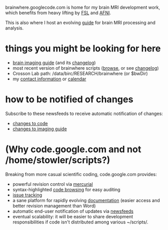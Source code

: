 brainwhere.googlecode.com is home for my brain MRI development work, which benefits from heavy lifting by [FSL](http://www.fmrib.ox.ac.uk/fsl/) and [AFNI](http://afni.nimh.nih.gov/).

This is also where I host an evolving [guide](http://code.google.com/p/brainwhere/wiki/brainImagingGuide) for brain MRI processing and analysis.

# things you might be looking for here #
  * [brain imaging guide](http://code.google.com/p/brainwhere/wiki/brainImagingGuide) (and its [changelog](https://code.google.com/p/brainwhere/source/list?repo=wiki))
  * most recent version of brainwhere scripts ([browse](https://code.google.com/p/brainwhere/source/browse/#hg), or see [changelog](https://code.google.com/p/brainwhere/source/list))
  * Crosson Lab path: /data/birc/RESEARCH/brainwhere (or $bwDir)
  * my [contact information](http://contact.stephentowler.net) or [calendar](http://calendar.stephentowler.net)


# how to be notified of changes #
Subscribe to these newsfeeds to receive automatic notification of changes:
  * [changes to code](https://code.google.com/feeds/p/brainwhere/hgchanges/basic)
  * [changes to imaging guide](https://code.google.com/feeds/p/brainwhere/hgchanges/basic?repo=wiki)

# (Why code.google.com and not /home/stowler/scripts?) #
Breaking from more casual scientific coding, code.google.com provides:
  * powerful revision control via [mercurial](http://hginit.com/)
  * syntax-highlighted [code browsing](https://code.google.com/p/brainwhere/source/browse/#hg) for easy auditing
  * [issue tracking](http://code.google.com/p/brainwhere/issues/list)
  * a sane platform for rapidly evolving [documentation](http://code.google.com/p/brainwhere/wiki/brainImagingGuide) (easier access and better revision management than Word)
  * automatic end-user notification of updates via [newsfeeds](https://code.google.com/p/brainwhere/feeds)
  * eventual scalability: it will be easier to share development responsibilities if code isn't distributed among various ~/scripts/.